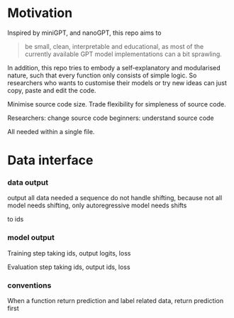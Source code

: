 <!-- # plain -->

# Motivation

Inspired by miniGPT, and nanoGPT, this repo aims to

> be small, clean, interpretable and educational, as most of the currently
> available GPT model implementations can a bit sprawling.

In addition, this repo tries to embody a self-explanatory and modularised
nature, such that every function only consists of simple logic. So researchers
who wants to customise their models or try new ideas can just copy, paste and
edit the code.

Minimise source code size. Trade flexibility for simpleness of source code.

Researchers: change source code beginners: understand source code

All needed within a single file.

# Data interface

### data output

output all data needed a sequence do not handle shifting, because not all model
needs shifting, only autoregressive model needs shifts

to ids

### model output

Training step taking ids, output logits, loss

Evaluation step taking ids, output ids, loss


### conventions

When a function return prediction and label related data, return prediction
first

